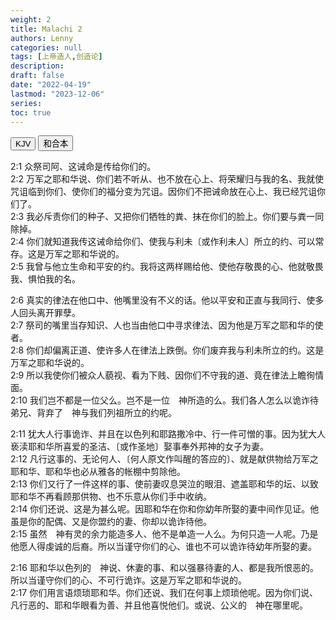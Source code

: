```yaml
---
weight: 2
title: Malachi 2
authors: Lenny
categories: null
tags: [上帝造人,创造论]
description: 
draft: false
date: "2022-04-19"
lastmod: "2023-12-06"
series:
toc: true
---
```


<!--more-->

<!-- Tab links -->

<div class="tab">
  <button class="tablinks active" onclick="tablabel(event, 'english')">KJV</button>
  <button class="tablinks" onclick="tablabel(event, 'chinese')">和合本</button>
</div>

<!-- Tab content -->
<div id="english" class="tabcontent" style="display:block">


</div>

<div id="chinese" class="tabcontent">

2:1 众祭司阿、这诫命是传给你们的。  
2:2 万军之耶和华说、你们若不听从、也不放在心上、将荣耀归与我的名、我就使咒诅临到你们、使你们的福分变为咒诅。因你们不把诫命放在心上、我已经咒诅你们了。  
2:3 我必斥责你们的种子、又把你们牺牲的粪、抹在你们的脸上。你们要与粪一同除掉。  
2:4 你们就知道我传这诫命给你们、使我与利未〔或作利未人〕所立的约、可以常存。这是万军之耶和华说的。  
2:5 我曾与他立生命和平安的约。我将这两样赐给他、使他存敬畏的心、他就敬畏我、惧怕我的名。  

2:6 真实的律法在他口中、他嘴里没有不义的话。他以平安和正直与我同行、使多人回头离开罪孽。  
2:7 祭司的嘴里当存知识、人也当由他口中寻求律法、因为他是万军之耶和华的使者。  
2:8 你们却偏离正道、使许多人在律法上跌倒。你们废弃我与利未所立的约。这是万军之耶和华说的。  
2:9 所以我使你们被众人藐视、看为下贱、因你们不守我的道、竟在律法上瞻徇情面。  
2:10 我们岂不都是一位父么。岂不是一位　神所造的么。我们各人怎么以诡诈待弟兄、背弃了　神与我们列祖所立的约呢。  

2:11 犹大人行事诡诈、并且在以色列和耶路撒冷中、行一件可憎的事。因为犹大人亵渎耶和华所喜爱的圣洁、〔或作圣地〕娶事奉外邦神的女子为妻。  
2:12 凡行这事的、无论何人、〔何人原文作叫醒的答应的〕、就是献供物给万军之耶和华、耶和华也必从雅各的帐棚中剪除他。  
2:13 你们又行了一件这样的事、使前妻叹息哭泣的眼泪、遮盖耶和华的坛、以致耶和华不再看顾那供物、也不乐意从你们手中收纳。  
2:14 你们还说、这是为甚么呢。因耶和华在你和你幼年所娶的妻中间作见证。他虽是你的配偶、又是你盟约的妻、你却以诡诈待他。  
2:15 虽然　神有灵的余力能造多人、他不是单造一人么。为何只造一人呢。乃是他愿人得虔诚的后裔。所以当谨守你们的心、谁也不可以诡诈待幼年所娶的妻。  

2:16 耶和华以色列的　神说、休妻的事、和以强暴待妻的人、都是我所恨恶的。所以当谨守你们的心、不可行诡诈。这是万军之耶和华说的。  
2:17 你们用言语烦琐耶和华。你们还说、我们在何事上烦琐他呢。因为你们说、凡行恶的、耶和华眼看为善、并且他喜悦他们。或说、公义的　神在哪里呢。  

</div>

